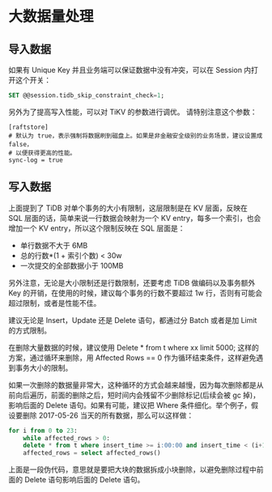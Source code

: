 # 大数据量处理
## 导入数据
如果有 Unique Key 并且业务端可以保证数据中没有冲突，可以在 Session 内打开这个开关：
```SQL
SET @@session.tidb_skip_constraint_check=1;
```

另外为了提高写入性能，可以对 TiKV 的参数进行调优。
请特别注意这个参数：

```Shell
[raftstore]
# 默认为 true，表示强制将数据刷到磁盘上。如果是非金融安全级别的业务场景，建议设置成 false，
# 以便获得更高的性能。
sync-log = true
```

## 写入数据
上面提到了 TiDB 对单个事务的大小有限制，这层限制是在 KV 层面，反映在 SQL 层面的话，简单来说一行数据会映射为一个 KV entry，每多一个索引，也会增加一个 KV entry，所以这个限制反映在 SQL 层面是：

- 单行数据不大于 6MB
- 总的行数*(1 + 索引个数) < 30w
- 一次提交的全部数据小于 100MB

另外注意，无论是大小限制还是行数限制，还要考虑 TiDB 做编码以及事务额外 Key 的开销，在使用的时候，建议每个事务的行数不要超过 1w 行，否则有可能会超过限制，或者是性能不佳。

建议无论是 Insert，Update 还是 Delete 语句，都通过分 Batch 或者是加 Limit 的方式限制。

在删除大量数据的时候，建议使用 Delete * from t where xx limit 5000; 这样的方案，通过循环来删除，用 Affected Rows == 0 作为循环结束条件，这样避免遇到事务大小的限制。

如果一次删除的数据量非常大，这种循环的方式会越来越慢，因为每次删除都是从前向后遍历，前面的删除之后，短时间内会残留不少删除标记(后续会被 gc 掉)，影响后面的 Delete 语句。如果有可能，建议把 Where 条件细化。举个例子，假设要删除 2017-05-26 当天的所有数据，那么可以这样做：
```SQL
for i from 0 to 23:
    while affected_rows > 0:
	delete * from t where insert_time >= i:00:00 and insert_time < (i+1):00:00 limit 5000;
	affected_rows = select affected_rows()
```

上面是一段伪代码，意思就是要把大块的数据拆成小块删除，以避免删除过程中前面的 Delete 语句影响后面的 Delete 语句。
